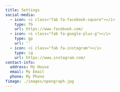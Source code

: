 ```yaml
---
title: Settings
social-media:
  - icon: <i class="fab fa-facebook-square"></i>
    type: fb
    url: https://www.facebook.com/
  - icon: <i class="fab fa-google-plus-g"></i>
    type: gp
    url: ''
  - icon: <i class="fab fa-instagram"></i>
    type: ig
    url: https://www.instagram.com/
contact-info:
  address: My House
  email: My Email
  phone: My Phone
fimage: ./images/opengraph.jpg
---
```


